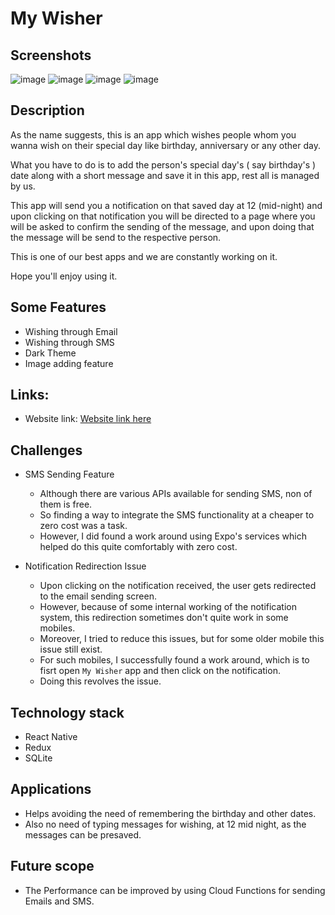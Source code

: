 # My Wisher


## Screenshots

![image](https://play-lh.googleusercontent.com/sT9Li9ChQFaecaXY5qgKO7WhmD7xx2-MWQLt4K8RDEbx_YO-XlfBa7OjQzk0W1bLyNo=w720-h310-rw)
![image](https://play-lh.googleusercontent.com/1GcF86n2j_nCjfdLL9YDG6jhA_yRS7FnhcQjxxt-_-aqlC24ay7OvPq5qB-KbPKE4w=w720-h310-rw)
![image](https://play-lh.googleusercontent.com/lQ81-5tauStJeSfOIZJrclvh9cf4ZUQEp990ZQ1-eJyzfTm1n3CFmQ56xBxiPJhVKcGX=w720-h310-rw)
![image](https://play-lh.googleusercontent.com/vll2HyIuyJrwon27bAwS6wsKeZFnINQrJ3JInvxyc-4hoHz-wccKixHf61r2SvJgsew=w720-h310-rw)

## Description

As the name suggests, this is an app which wishes people whom you wanna wish on their special day like birthday, anniversary or any other day.

What you have to do is to add the person's special day's ( say birthday's ) date along with a short message and save it in this app, rest all is managed by us.

This app will send you a notification on that saved day at 12 (mid-night) and upon clicking on that notification you will be directed to a page where you will be asked to confirm the sending of the message, and upon doing that the message will be send to the respective person.

This is one of our best apps and we are constantly working on it.

Hope you'll enjoy using it.

## Some Features

- Wishing through Email
- Wishing through SMS
- Dark Theme
- Image adding feature

## Links:

- Website link: [Website link here](https://bit.ly/my-wisher)

## Challenges

- SMS Sending Feature
  - Although there are various APIs available for sending SMS, non of them is free. 
  - So finding a way to integrate the SMS functionality at a cheaper to zero cost was a task. 
  - However, I did found a work around using Expo's services which helped do this quite comfortably with zero cost.

- Notification Redirection Issue
  - Upon clicking on the notification received, the user gets redirected to the email sending screen.
  - However, because of some internal working of the notification system, this redirection sometimes don't quite work in some mobiles.
  - Moreover, I tried to reduce this issues, but for some older mobile this issue still exist.
  - For such mobiles, I successfully found a work around, which is to fisrt open `My Wisher` app and then click on the notification.
  - Doing this revolves the issue.

## Technology stack

- React Native
- Redux
- SQLite

## Applications

- Helps avoiding the need of remembering the birthday and other dates.
- Also no need of typing messages for wishing, at 12 mid night, as the messages can be presaved.

## Future scope

- The Performance can be improved by using Cloud Functions for sending Emails and SMS.

